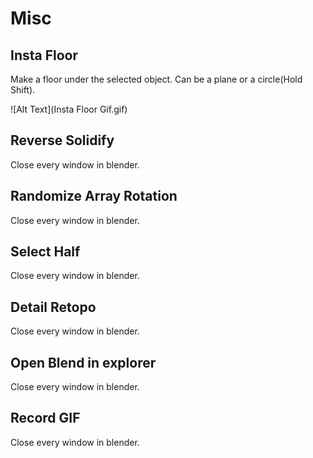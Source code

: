 # Misc



## Insta Floor

Make a floor under the selected object. Can be a plane or a circle(Hold Shift).

![Alt Text](Insta Floor Gif.gif)

## Reverse Solidify

Close every window in blender.

## Randomize Array Rotation

Close every window in blender.

## Select Half

Close every window in blender.

## Detail Retopo

Close every window in blender.

## Open Blend in explorer

Close every window in blender.

## Record GIF

Close every window in blender.